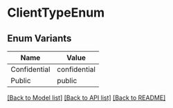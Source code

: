 # ClientTypeEnum

## Enum Variants

| Name | Value |
|---- | -----|
| Confidential | confidential |
| Public | public |


[[Back to Model list]](../README.md#documentation-for-models) [[Back to API list]](../README.md#documentation-for-api-endpoints) [[Back to README]](../README.md)



